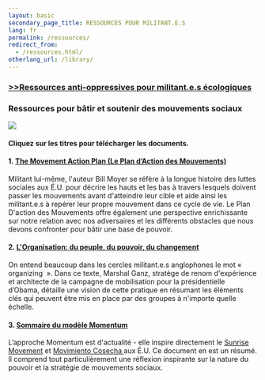 ```yaml
---
layout: basic
secondary_page_title: RESSOURCES POUR MILITANT.E.S
lang: fr
permalink: /ressources/
redirect_from:
  - /ressources.html/
otherlang_url: /library/
---
```

### [\>>Ressources anti-oppressives pour militant.e.s écologiques](#antiopp)

### Ressources pour bâtir et soutenir des mouvements sociaux

![](/media/docs-mouvements-fr.png)

#### Cliquez sur les titres pour télécharger les documents.

#### 1. <a href="https://www.lehub.ca/media/hub-moyer-pam-fr.pdf">The Movement Action Plan (Le Plan d’Action des Mouvements)</a>

Militant lui-même, l'auteur Bill Moyer se réfère à la longue histoire des luttes sociales aux É.U. pour décrire les hauts et les bas à travers lesquels doivent passer les mouvements avant d'atteindre leur cible et aide ainsi les militant.e.s à repérer leur propre mouvement dans ce cycle de vie. Le Plan D'action des Mouvements offre également une perspective enrichissante sur notre relation avec nos adversaires et les différents obstacles que nous devons confronter pour bâtir une base de pouvoir.

#### 2. <a href="https://www.lehub.ca/media/hub-mganz-fr.pdf">L'Organisation: du peuple, du pouvoir, du changement</a>

On entend beaucoup dans les cercles militant.e.s anglophones le mot « organizing  ». Dans ce texte, Marshal Ganz, stratège de renom d'expérience et architecte de la campagne de mobilisation pour la présidentielle d’Obama, détaille une vision de cette pratique en résumant les éléments clés qui peuvent être mis en place par des groupes à n'importe quelle échelle.

#### 3. <a href="https://www.lehub.ca/media/sommaire-modele-momentum1.pdf">Sommaire du modèle Momentum</a>

L’approche Momentum est d'actualité - elle inspire directement le [Sunrise Movement](https://www.sunrisemovement.org/?ms=SunriseMovement-WeAreTheClimateRevolution) et [Movimiento Cosecha ](https://www.lahuelga.com/)aux É.U. Ce document en est un résumé. Il comprend tout particulièrement une réflexion inspirante sur la nature du pouvoir et la stratégie de mouvements sociaux.

<a name="antiopp"></a>